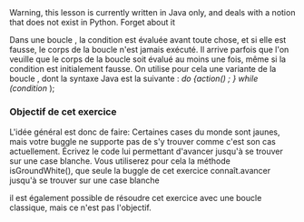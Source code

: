 ##  ##

Warning, this lesson is currently written in Java only, and deals with a
notion that does not exist in Python. Forget about it

Dans une boucle , la condition est évaluée avant toute chose,
et si elle est fausse, le corps de la boucle n'est jamais exécuté. Il arrive
parfois que l'on veuille que le corps de la boucle soit évalué au moins une
fois, même si la condition est initialement fausse. On utilise pour cela une
variante de la boucle , dont la syntaxe Java est la suivante : *do {action()* *; } while (condition*     );
### Objectif de cet exercice ###

L'idée général est donc de faire:     Certaines cases du monde sont jaunes, mais votre buggle
    ne supporte pas de s'y trouver comme c'est son cas actuellement. Écrivez le
    code lui permettant d'avancer jusqu'à se trouver sur une case blanche. Vous
    utiliserez pour cela la méthode isGroundWhite(), que seule la buggle de cet
    exercice connaît.avancer jusqu'à se trouver sur une case blanche

il est également possible de résoudre cet exercice avec
une boucle classique, mais ce n'est pas l'objectif.

